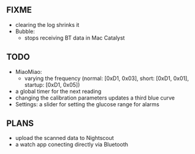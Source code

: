 FIXME
-----

* clearing the log shrinks it
* Bubble:
   - stops receiving BT data in Mac Catalyst


TODO
----

* MiaoMiao:
   - varying the frequency (normal: [0xD1, 0x03], short:  [0xD1, 0x01], startup: [0xD1, 0x05])
* a global timer for the next reading
* changing the calibration parameters updates a third blue curve
* Settings: a slider for setting the glucose range for alarms 


PLANS
------

* upload the scanned data to Nightscout
* a watch app conecting directly via Bluetooth
